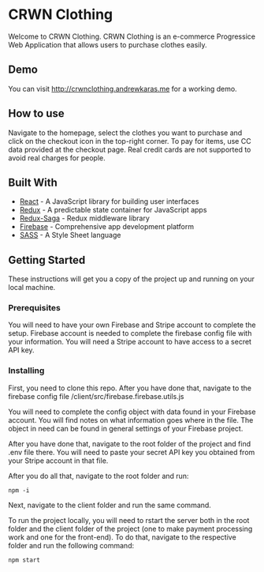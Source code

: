 # CRWN Clothing

Welcome to CRWN Clothing. CRWN Clothing is an e-commerce Progressice Web Application that allows users to purchase clothes easily.

## Demo

You can visit http://crwnclothing.andrewkaras.me for a working demo.

## How to use

Navigate to the homepage, select the clothes you want to purchase and click on the checkout icon in the top-right corner.
To pay for items, use CC data provided at the checkout page. Real credit cards are not supported to avoid real charges for people.

## Built With

- [React](https://reactjs.org) - A JavaScript library for building user interfaces
- [Redux](https://redux.js.org) - A predictable state container for JavaScript apps
- [Redux-Saga](https://redux-saga.js.org) - Redux middleware library
- [Firebase](https://firebase.google.com) - Comprehensive app development platform
- [SASS](https://sass-lang.com) - A Style Sheet language

## Getting Started

These instructions will get you a copy of the project up and running on your local machine.

### Prerequisites

You will need to have your own Firebase and Stripe account to complete the setup. Firebase account is needed to complete the firebase config file with your information. You will need a Stripe account to have access to a secret API key.

### Installing

First, you need to clone this repo. After you have done that, navigate to the firebase config file /client/src/firebase.firebase.utils.js

You will need to complete the config object with data found in your Firebase account. You will find notes on what information goes where in the file. The object in need can be found in general settings of your Firebase project.

After you have done that, navigate to the root folder of the project and find .env file there. You will need to paste your secret API key you obtained from your Stripe account in that file.

After you do all that, navigate to the root folder and run:

```
npm -i
```

Next, navigate to the client folder and run the same command.

To run the project locally, you will need to rstart the server both in the root folder and the client folder of the project (one to make payment processing work and one for the front-end). To do that, navigate to the respective folder and run the following command:

```
npm start
```
